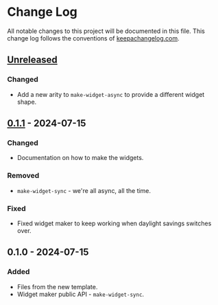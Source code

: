 # Change Log
All notable changes to this project will be documented in this file. This change log follows the conventions of [keepachangelog.com](http://keepachangelog.com/).

## [Unreleased]
### Changed
- Add a new arity to `make-widget-async` to provide a different widget shape.

## [0.1.1] - 2024-07-15
### Changed
- Documentation on how to make the widgets.

### Removed
- `make-widget-sync` - we're all async, all the time.

### Fixed
- Fixed widget maker to keep working when daylight savings switches over.

## 0.1.0 - 2024-07-15
### Added
- Files from the new template.
- Widget maker public API - `make-widget-sync`.

[Unreleased]: https://github.com/hellonico/iccube/compare/0.1.1...HEAD
[0.1.1]: https://github.com/hellonico/iccube/compare/0.1.0...0.1.1

